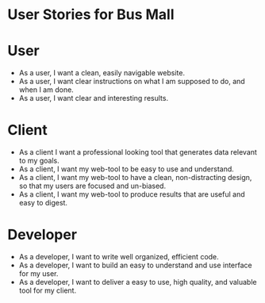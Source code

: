 # User Stories for Bus Mall

# User
- As a user, I want a clean, easily navigable website.
- As a user, I want clear instructions on what I am supposed to do, and when I am done.
- As a user, I want clear and interesting results.

# Client
- As a client I want a professional looking tool that generates data relevant to my goals.
- As a client, I want my web-tool to be easy to use and understand.
- As a client, I want my web-tool to have a clean, non-distracting design, so that my users are focused and un-biased.
- As a client, I want my web-tool to produce results that are useful and easy to digest.

# Developer
- As a developer, I want to write well organized, efficient code.
- As a developer, I want to build an easy to understand and use interface for my user.
- As a developer, I want to deliver a easy to use, high quality, and valuable tool for my client.
